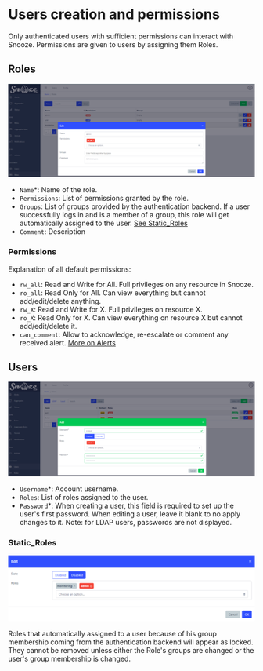 # Users creation and permissions

Only authenticated users with sufficient permissions can interact with Snooze. Permissions are given to users by assigning them Roles.

## Roles

![Roles](images/web_roles.png)

* `Name`*: Name of the role.
* `Permissions`: List of permissions granted by the role.
* `Groups`: List of groups provided by the authentication backend. If a user successfully logs in and is a member of a group, this role will get automatically assigned to the user. [See Static_Roles](#Static_Roles)
* `Comment`: Description

### Permissions

Explanation of all default permissions:
* `rw_all`:  Read and Write for All. Full privileges on any resource in Snooze.
* `ro_all`:  Read Only for All. Can view everything but cannot add/edit/delete anything.
* `rw_X`:  Read and Write for X. Full privileges on resource X.
* `ro_X`:  Read Only for X. Can view everything on resource X but cannot add/edit/delete it.
* `can_comment`: Allow to acknowledge, re-escalate or comment any received alert. [More on Alerts](09_Alerts.md)

## Users

![Users](images/web_users.png)

* `Username`*: Account username.
* `Roles`: List of roles assigned to the user.
* `Password`*: When creating a user, this field is required to set up the user's first password. When editing a user, leave it blank to no apply changes to it. Note: for LDAP users, passwords are not displayed.

### Static_Roles

![Static Roles](images/web_users_group.png)

Roles that automatically assigned to a user because of his group membership coming from the authentication backend will appear as locked.  They cannot be removed unless either the Role's groups are changed or the user's group membership is changed.
